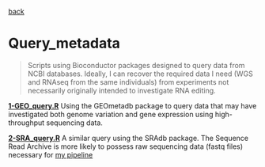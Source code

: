 [back](../README.md)

# Query_metadata

> Scripts using Bioconductor packages designed to query data from NCBI databases. Ideally, I can 
> recover the required data I need (WGS and RNAseq from the same individuals) from experiments not 
> necessarily originally intended to investigate RNA editing.

[**1-GEO_query.R**](./scripts/1-GEO_query/1-GEO_query.md) Using the GEOmetadb package to query data
that may have investigated both genome variation and gene expression using high-throughput sequencing
data.

[**2-SRA_query.R**](./scripts/2-SRA_query/2-SRA_query.md) A similar query using the SRAdb package.
The Sequence Read Archive is more likely to possess raw sequencing data (fastq files) necessary for
[my pipeline](https://github.com/funkhou9/variant_calling_pipeline)

